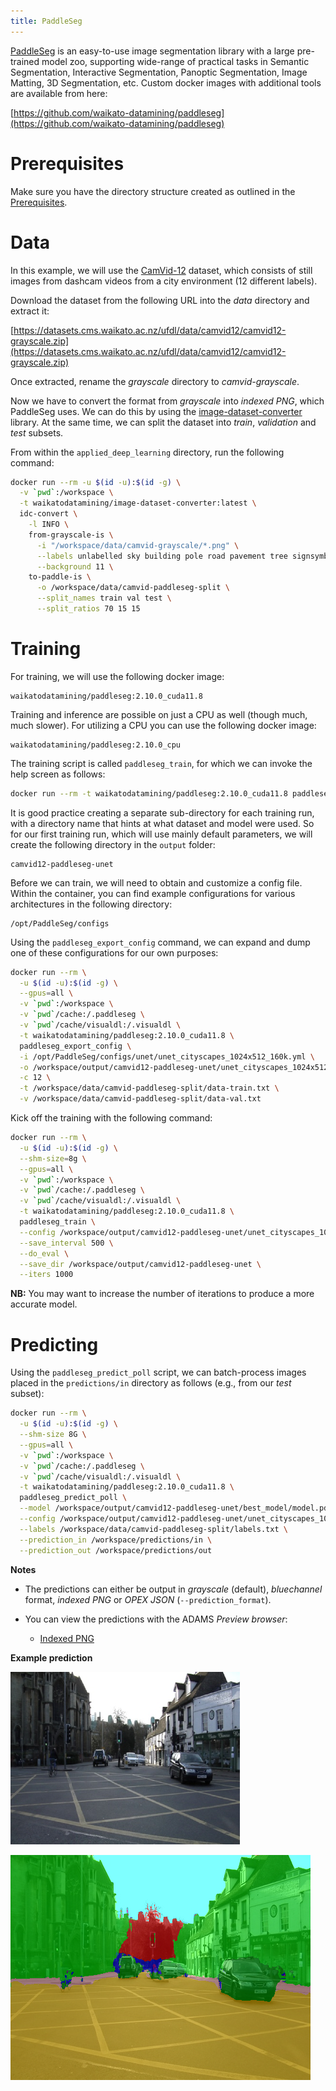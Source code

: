 ```yaml
---
title: PaddleSeg
---
```


[PaddleSeg](https://github.com/PaddlePaddle/PaddleSeg) is an easy-to-use image segmentation library with 
a large pre-trained model zoo, supporting wide-range of practical tasks in Semantic Segmentation, Interactive 
Segmentation, Panoptic Segmentation, Image Matting, 3D Segmentation, etc.  Custom docker images with 
additional tools are available from here:

[https://github.com/waikato-datamining/paddleseg](https://github.com/waikato-datamining/paddleseg)


# Prerequisites
Make sure you have the directory structure created as outlined in the [Prerequisites](../prerequisites.md).


# Data

In this example, we will use the [CamVid-12](https://datasets.cms.waikato.ac.nz/ufdl/camvid12/)
dataset, which consists of still images from dashcam videos from a city environment (12 different labels).

Download the dataset from the following URL into the *data* directory and extract it:

[https://datasets.cms.waikato.ac.nz/ufdl/data/camvid12/camvid12-grayscale.zip](https://datasets.cms.waikato.ac.nz/ufdl/data/camvid12/camvid12-grayscale.zip)

Once extracted, rename the *grayscale* directory to *camvid-grayscale*.

Now we have to convert the format from *grayscale* into *indexed PNG*, which PaddleSeg uses.
We can do this by using the [image-dataset-converter](https://github.com/waikato-datamining/image-dataset-converter) library. 
At the same time, we can split the dataset into *train*, *validation* and *test* subsets.

From within the `applied_deep_learning` directory, run the following command:

```bash
docker run --rm -u $(id -u):$(id -g) \
  -v `pwd`:/workspace \
  -t waikatodatamining/image-dataset-converter:latest \
  idc-convert \
    -l INFO \
    from-grayscale-is \
      -i "/workspace/data/camvid-grayscale/*.png" \
      --labels unlabelled sky building pole road pavement tree signsymbol fence car pedestrian bicyclist \
      --background 11 \
    to-paddle-is \
      -o /workspace/data/camvid-paddleseg-split \
      --split_names train val test \
      --split_ratios 70 15 15
```


# Training

For training, we will use the following docker image:

```
waikatodatamining/paddleseg:2.10.0_cuda11.8
```

Training and inference are possible on just a CPU as well (though much, much slower).
For utilizing a CPU you can use the following docker image:

```
waikatodatamining/paddleseg:2.10.0_cpu
```

The training script is called `paddleseg_train`, for which we can invoke the help screen as follows:

```bash
docker run --rm -t waikatodatamining/paddleseg:2.10.0_cuda11.8 paddleseg_train --help 
```

It is good practice creating a separate sub-directory for each training run, with a directory name that hints at
what dataset and model were used. So for our first training run, which will use mainly default parameters, we will 
create the following directory in the `output` folder:

```
camvid12-paddleseg-unet
```

Before we can train, we will need to obtain and customize a config file. Within the container,
you can find example configurations for various architectures in the following directory:

```
/opt/PaddleSeg/configs
```

Using the `paddleseg_export_config` command, we can expand and dump one of these configurations for our
own purposes:

```bash
docker run --rm \
  -u $(id -u):$(id -g) \
  --gpus=all \
  -v `pwd`:/workspace \
  -v `pwd`/cache:/.paddleseg \
  -v `pwd`/cache/visualdl:/.visualdl \
  -t waikatodatamining/paddleseg:2.10.0_cuda11.8 \
  paddleseg_export_config \
  -i /opt/PaddleSeg/configs/unet/unet_cityscapes_1024x512_160k.yml \
  -o /workspace/output/camvid12-paddleseg-unet/unet_cityscapes_1024x512_160k.yml \
  -c 12 \
  -t /workspace/data/camvid-paddleseg-split/data-train.txt \
  -v /workspace/data/camvid-paddleseg-split/data-val.txt
```


Kick off the training with the following command:

```bash
docker run --rm \
  -u $(id -u):$(id -g) \
  --shm-size=8g \
  --gpus=all \
  -v `pwd`:/workspace \
  -v `pwd`/cache:/.paddleseg \
  -v `pwd`/cache/visualdl:/.visualdl \
  -t waikatodatamining/paddleseg:2.10.0_cuda11.8 \
  paddleseg_train \
  --config /workspace/output/camvid12-paddleseg-unet/unet_cityscapes_1024x512_160k.yml \
  --save_interval 500 \
  --do_eval \
  --save_dir /workspace/output/camvid12-paddleseg-unet \
  --iters 1000
```

**NB:** You may want to increase the number of iterations to produce a more accurate model.


# Predicting

Using the `paddleseg_predict_poll` script, we can batch-process images placed in the `predictions/in` directory
as follows (e.g., from our *test* subset): 

```bash
docker run --rm \
  -u $(id -u):$(id -g) \
  --shm-size 8G \
  --gpus=all \
  -v `pwd`:/workspace \
  -v `pwd`/cache:/.paddleseg \
  -v `pwd`/cache/visualdl:/.visualdl \
  -t waikatodatamining/paddleseg:2.10.0_cuda11.8 \
  paddleseg_predict_poll \
  --model /workspace/output/camvid12-paddleseg-unet/best_model/model.pdparams \
  --config /workspace/output/camvid12-paddleseg-unet/unet_cityscapes_1024x512_160k.yml \
  --labels /workspace/data/camvid-paddleseg-split/labels.txt \
  --prediction_in /workspace/predictions/in \
  --prediction_out /workspace/predictions/out
```

**Notes** 

* The predictions can either be output in *grayscale* (default), *bluechannel* format,
  *indexed PNG* or *OPEX JSON* (`--prediction_format`).
* You can view the predictions with the ADAMS *Preview browser*:
  
    * [Indexed PNG](../../previewing_predictions.md/#imgseg_indexed)

**Example prediction**

![Screenshot](img/paddleseg-0016E5_05310.png) 

![Screenshot](img/paddleseg-0016E5_05310-overlay.png)
